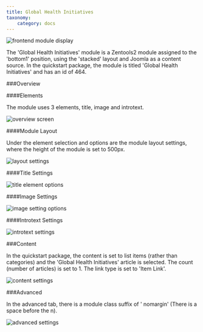 ```yaml
---
title: Global Health Initiatives
taxonomy:
    category: docs
---
```


![frontend module display](module_overview.png)

The 'Global Health Initiatives' module is a Zentools2 module assigned to the 'bottom1' position, using the 'stacked' layout and Joomla as a content source. In the quickstart package, the module is titled 'Global Health Initiatives' and has an id of 464.

###Overview

####Elements

The module uses 3 elements, title, image and introtext.

![overview screen](zentools_overview.png)

####Module Layout

Under the element selection and options are the module layout settings, where the height of the module is set to 500px.

![layout settings](zentools_module_layout) 

####Title Settings

![title element options](zentools_title.png)

####Image Settings

![image setting options](image_settings.png)

####Introtext Settings

![introtext settings](zentools_introtext.png)

###Content

In the quickstart package, the content is set to list items (rather than categories) and the 'Global Health Initiatives' article is selected. The count (number of articles) is set to 1.
The link type is set to 'Item Link'.

![content settings](zentools_content.png)

###Advanced

In the advanced tab, there is a module class suffix of ' nomargin' (There is a space before the n).

![advanced settings](gbh.png)


